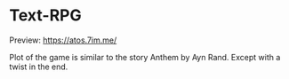 # Text-RPG

Preview: https://atos.7im.me/

Plot of the game is similar to the story Anthem by Ayn Rand. Except with a twist in the end.
